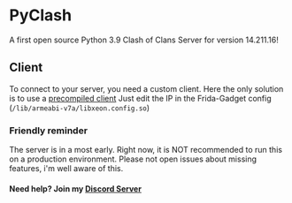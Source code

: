 # PyClash
A first open source Python 3.9 Clash of Clans Server for version 14.211.16!

## Client
To connect to your server, you need a custom client. Here the only solution is to use a [precompiled client](https://shorturl.at/myLW0)
Just edit the IP in the Frida-Gadget config (```/lib/armeabi-v7a/libxeon.config.so```)

### Friendly reminder
The server is in a most early. Right now, it is NOT recommended to run this on a production environment. Please not open issues about missing features, i'm well aware of this. 

#### Need help? Join my [Discord Server](https://www.javhd.com)
